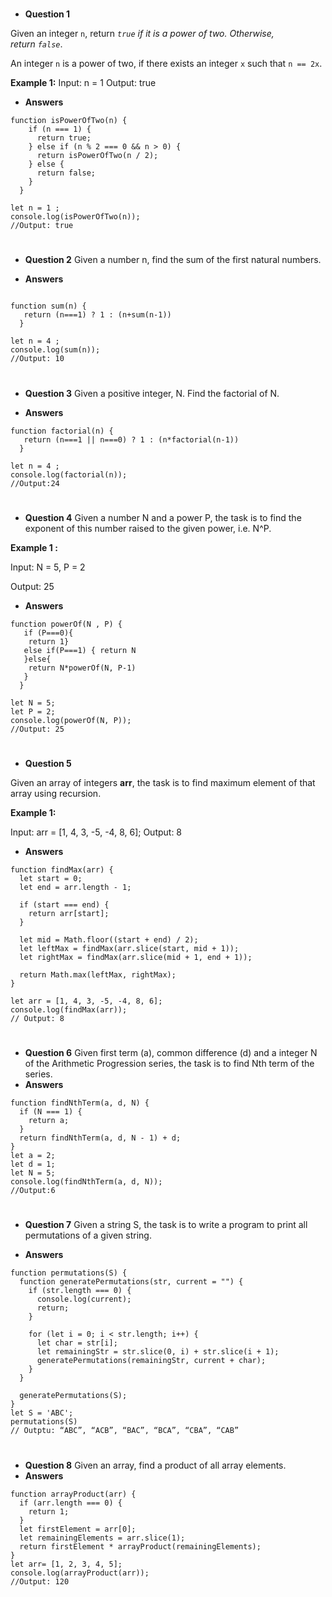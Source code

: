 #
* **Question 1**

Given an integer `n`, return *`true` if it is a power of two. Otherwise, return `false`*.

An integer `n` is a power of two, if there exists an integer `x` such that `n == 2x`.

**Example 1:**
Input: n = 1 
Output: true
* **Answers**

```
function isPowerOfTwo(n) {
    if (n === 1) {
      return true;
    } else if (n % 2 === 0 && n > 0) {
      return isPowerOfTwo(n / 2);
    } else {
      return false;
    }
  }

let n = 1 ;
console.log(isPowerOfTwo(n));
//Output: true
```

#
* **Question 2**
Given a number n, find the sum of the first natural numbers.

* **Answers**

```

function sum(n) {
   return (n===1) ? 1 : (n+sum(n-1))  
  }

let n = 4 ;
console.log(sum(n));
//Output: 10

```

#
* **Question 3**
Given a positive integer, N. Find the factorial of N. 

* **Answers**

```
function factorial(n) {
   return (n===1 || n===0) ? 1 : (n*factorial(n-1))  
  }

let n = 4 ;
console.log(factorial(n));
//Output:24
```

#
* **Question 4**
Given a number N and a power P, the task is to find the exponent of this number raised to the given power, i.e. N^P.

**Example 1 :** 

Input: N = 5, P = 2

Output: 25

* **Answers**

```
function powerOf(N , P) {
   if (P===0){
    return 1}
   else if(P===1) { return N
   }else{
    return N*powerOf(N, P-1)
   }
  }

let N = 5;
let P = 2;
console.log(powerOf(N, P));
//Output: 25

```

#
* **Question 5**

Given an array of integers **arr**, the task is to find maximum element of that array using recursion.

**Example 1:**

Input: arr = [1, 4, 3, -5, -4, 8, 6];
Output: 8

* **Answers**

```
function findMax(arr) {
  let start = 0;
  let end = arr.length - 1;

  if (start === end) {
    return arr[start];
  }

  let mid = Math.floor((start + end) / 2);
  let leftMax = findMax(arr.slice(start, mid + 1));
  let rightMax = findMax(arr.slice(mid + 1, end + 1));

  return Math.max(leftMax, rightMax);
}

let arr = [1, 4, 3, -5, -4, 8, 6];
console.log(findMax(arr));
// Output: 8
```

#
* **Question 6**
Given first term (a), common difference (d) and a integer N of the Arithmetic Progression series, the task is to find Nth term of the series.
* **Answers**

```
function findNthTerm(a, d, N) {
  if (N === 1) {
    return a;
  }
  return findNthTerm(a, d, N - 1) + d;
}
let a = 2;
let d = 1;
let N = 5;
console.log(findNthTerm(a, d, N));
//Output:6
```

#
* **Question 7**
Given a string S, the task is to write a program to print all permutations of a given string.

* **Answers**

```
function permutations(S) {
  function generatePermutations(str, current = "") {
    if (str.length === 0) {
      console.log(current);
      return;
    }

    for (let i = 0; i < str.length; i++) {
      let char = str[i];
      let remainingStr = str.slice(0, i) + str.slice(i + 1);
      generatePermutations(remainingStr, current + char);
    }
  }

  generatePermutations(S);
}
let S = 'ABC';
permutations(S)
// Outptu: “ABC”, “ACB”, “BAC”, “BCA”, “CBA”, “CAB”

```

#
* **Question 8**
Given an array, find a product of all array elements.
* **Answers**

```
function arrayProduct(arr) {
  if (arr.length === 0) {
    return 1;
  }
  let firstElement = arr[0];
  let remainingElements = arr.slice(1);
  return firstElement * arrayProduct(remainingElements);
}
let arr= [1, 2, 3, 4, 5];
console.log(arrayProduct(arr));
//Output: 120

```